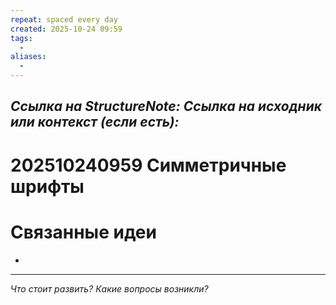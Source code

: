 ```yaml
---
repeat: spaced every day
created: 2025-10-24 09:59
tags:
  - 
aliases:
  - 
---
```

*Ссылка на StructureNote:*
*Ссылка на исходник или контекст (если есть):*
-

# 202510240959 Симметричные шрифты

# Связанные идеи

- 

---

*Что стоит развить? Какие вопросы возникли?*
